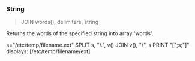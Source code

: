 ### String

> JOIN words(), delimiters, string

Returns the words of the specified string into array 'words'.


s="/etc/temp/filename.ext"
SPLIT s, "/.", v()
JOIN v(), "/", s
PRINT "[";s;"]"
displays:
[/etc/temp/filename/ext]

